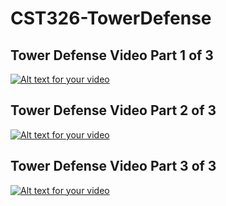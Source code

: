 # CST326-TowerDefense

## Tower Defense Video Part 1 of 3
[![Alt text for your video](https://img.youtube.com/vi/qHwBeHy1s1M/0.jpg)](https://www.youtube.com/watch?v=qHwBeHy1s1M&feature=youtu.be)

## Tower Defense Video Part 2 of 3
[![Alt text for your video](https://img.youtube.com/vi/11bP2jIJ9JA/0.jpg)](https://www.youtube.com/watch?v=11bP2jIJ9JA&feature=youtu.be)

## Tower Defense Video Part 3 of 3
[![Alt text for your video](https://img.youtube.com/vi/goCMs1xgqOc/0.jpg)](https://www.youtube.com/watch?v=goCMs1xgqOc&feature=youtu.be)

